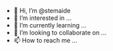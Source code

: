 - 👋 Hi, I’m @stemaide
- 👀 I’m interested in ...
- 🌱 I’m currently learning ...
- 💞️ I’m looking to collaborate on ...
- 📫 How to reach me ...

<!---
stemaide/stemaide is a ✨ special ✨ repository because its `README.md` (this file) appears on your GitHub profile.
You can click the Preview link to take a look at your changes.
--->
